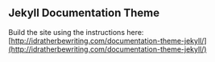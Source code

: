 ## Jekyll Documentation Theme

Build the site using the instructions here: [http://idratherbewriting.com/documentation-theme-jekyll/](http://idratherbewriting.com/documentation-theme-jekyll/)
